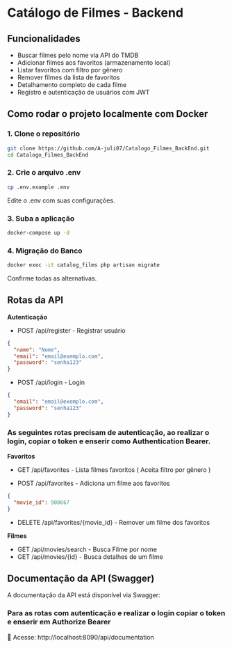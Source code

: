 # Catálogo de Filmes - Backend

## Funcionalidades

- Buscar filmes pelo nome via API do TMDB
- Adicionar filmes aos favoritos (armazenamento local)
- Listar favoritos com filtro por gênero
- Remover filmes da lista de favoritos
- Detalhamento completo de cada filme
- Registro e autenticação de usuários com JWT

## Como rodar o projeto localmente com Docker

### 1. Clone o repositório

```bash
git clone https://github.com/A-juli07/Catalogo_Filmes_BackEnd.git
cd Catalogo_Filmes_BackEnd
```

### 2. Crie o arquivo .env

```bash
cp .env.example .env
```

Edite o .env com suas configurações.


### 3. Suba a aplicação 
```bash
docker-compose up -d
```

### 4. Migração do Banco
```bash
docker exec -it catalog_films php artisan migrate
```
Confirme todas as alternativas.

## Rotas da API

**Autenticação**
- POST /api/register - Registrar usuário
```json
{
  "name": "Nome",
  "email": "email@exemplo.com",
  "password": "senha123"
}
```
- POST /api/login - Login
```json
{
  "email": "email@exemplo.com",
  "password": "senha123"
}
```

### As seguintes rotas precisam de autenticação, ao realizar o login, copiar o token e enserir como Authentication Bearer.

**Favoritos**
- GET /api/favorites - Lista filmes favoritos ( Aceita filtro por gênero )

- POST /api/favorites - Adiciona um filme aos favoritos
```json
{
  "movie_id": 900667
}
```
- DELETE /api/favorites/{movie_id} - Remover um filme dos favoritos

**Filmes**
- GET /api/movies/search - Busca Filme por nome
- GET /api/movies/{id} - Busca detalhes de um filme

## Documentação da API (Swagger)


A documentação da API está disponível via Swagger:
### Para as rotas com autenticação e realizar o login copiar o token e enserir em Authorize Bearer
🔗 Acesse: http://localhost:8090/api/documentation

